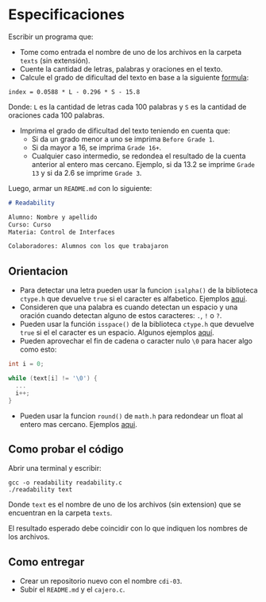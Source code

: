 # Especificaciones

Escribir un programa que: 
  - Tome como entrada el nombre de uno de los archivos en la carpeta `texts` (sin extensión).
  - Cuente la cantidad de letras, palabras y oraciones en el texto.
  - Calcule el grado de dificultad del texto en base a la siguiente [formula](https://en.wikipedia.org/wiki/Coleman%E2%80%93Liau_index#:~:text=The%20Coleman%E2%80%93Liau%20index%20is,necessary%20to%20comprehend%20the%20text.):

```
index = 0.0588 * L - 0.296 * S - 15.8
```

Donde: `L` es la cantidad de letras cada 100 palabras y `S` es la cantidad de oraciones cada 100 palabras.

  - Imprima el grado de dificultad del texto teniendo en cuenta que:
    - Si da un grado menor a uno se imprima `Before Grade 1`.
    - Si da mayor a 16, se imprima `Grade 16+`.
    - Cualquier caso intermedio, se redondea el resultado de la cuenta anterior al entero mas cercano. Ejemplo, si da 13.2 se imprime `Grade 13` y si da 2.6 se imprime `Grade 3`.

Luego, armar un `README.md` con lo siguiente:

```markdown
# Readability

Alumno: Nombre y apellido
Curso: Curso
Materia: Control de Interfaces

Colaboradores: Alumnos con los que trabajaron
```

## Orientacion

- Para detectar una letra pueden usar la funcion `isalpha()` de la biblioteca `ctype.h` que devuelve `true` si el caracter es alfabetico. Ejemplos [aqui](https://www.programiz.com/c-programming/library-function/ctype.h/isalpha).
- Consideren que una palabra es cuando detectan un espacio y una oración cuando detectan alguno de estos caracteres: `.`, `!` o `?`.
- Pueden usar la función `isspace()` de la biblioteca `ctype.h` que devuelve `true` si el el caracter es un espacio. Algunos ejemplos [aquí](https://www.programiz.com/c-programming/library-function/ctype.h/isspace).
- Pueden aprovechar el fin de cadena o caracter nulo `\0` para hacer algo como esto:

```c
int i = 0;

while (text[i] != '\0') {
  ...
  i++;
}
```

- Pueden usar la funcion `round()` de `math.h` para redondear un float al entero mas cercano. Ejemplos [aqui](https://fresh2refresh.com/c-programming/c-arithmetic-functions/c-round-function/).

## Como probar el código

Abrir una terminal y escribir:

```
gcc -o readability readability.c
./readability text
```

Donde `text` es el nombre de uno de los archivos (sin extension) que se encuentran en la carpeta `texts`.

El resultado esperado debe coincidir con lo que indiquen los nombres de los archivos.

## Como entregar

- Crear un repositorio nuevo con el nombre `cdi-03`.
- Subir el `README.md` y el `cajero.c`.
